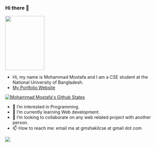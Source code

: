 ### Hi there 👋

<a href="#"><img width="50%"  src="https://i.ibb.co/grCL2GM/dev-productivity.png" height="175px"/></a>

- Hi, my name is Mohammad Mostafa and I am a CSE student at the National University of Bangladesh.
- [My Portfolio Website](https://www.mostafa.com)

[![Mohammad Mostafa's Github States](https://github-readme-stats.vercel.app/api?username=mohammad-mostafa94&show_icons=true&theme=dracula)](https://github.com/mohammad-mostafa94/github-readme-stats)
- 👀 I’m interested in Programming.
- 🌱 I’m currently learning Web development.
- 💞️ I’m looking to collaborate on any web related project with another person.
- 📫 How to reach me: email me at gmshakilcse at gmail dot com
<!---
mohammad-mostafa94/mohammad-mostafa94 is a ✨ special ✨ repository because its `README.md` (this file) appears on your GitHub profile.
You can click the Preview link to take a look at your changes.
--->

<!-- <a href="https://github.com/anuraghazra/convoychat"> -->
  <img align="left" src="https://github-readme-stats.vercel.app/api/top-langs/?username=mohammad-mostafa94" />
<!-- </a> -->

